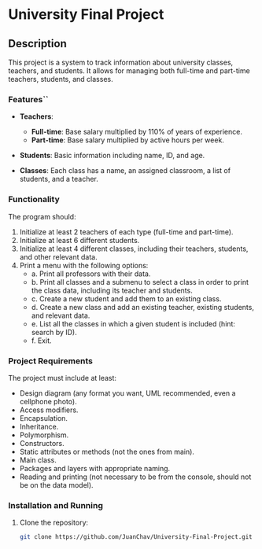 # University Final Project

## Description

This project is a system to track information about university classes, teachers, and students. It allows for managing both full-time and part-time teachers, students, and classes.

### Features``

- **Teachers**:
  - **Full-time**: Base salary multiplied by 110% of years of experience.
  - **Part-time**: Base salary multiplied by active hours per week.

- **Students**: Basic information including name, ID, and age.

- **Classes**: Each class has a name, an assigned classroom, a list of students, and a teacher.

### Functionality

The program should:
1. Initialize at least 2 teachers of each type (full-time and part-time).
2. Initialize at least 6 different students.
3. Initialize at least 4 different classes, including their teachers, students, and other relevant data.
4. Print a menu with the following options:
   - a. Print all professors with their data.
   - b. Print all classes and a submenu to select a class in order to print the class data, including its teacher and students.
   - c. Create a new student and add them to an existing class.
   - d. Create a new class and add an existing teacher, existing students, and relevant data.
   - e. List all the classes in which a given student is included (hint: search by ID).
   - f. Exit.

### Project Requirements

The project must include at least:
- Design diagram (any format you want, UML recommended, even a cellphone photo).
- Access modifiers.
- Encapsulation.
- Inheritance.
- Polymorphism.
- Constructors.
- Static attributes or methods (not the ones from main).
- Main class.
- Packages and layers with appropriate naming.
- Reading and printing (not necessary to be from the console, should not be on the data model).

### Installation and Running

1. Clone the repository:
   ```bash
   git clone https://github.com/JuanChav/University-Final-Project.git
